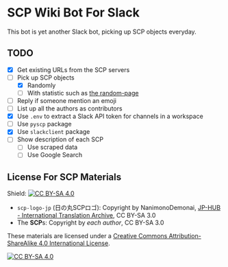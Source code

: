 # SCP Wiki Bot For Slack

This bot is yet another Slack bot, picking up SCP objects everyday.

## TODO

- [x] Get existing URLs from the SCP servers
- [ ] Pick up SCP objects
  - [x] Randomly
  - [ ] With statistic such as [the random-page](http://ja.scp-wiki.net/random:random-page)
- [ ] Reply if someone mention an emoji
- [ ] List up all the authors as contributors
- [x] Use `.env` to extract a Slack API token for channels in a workspace
- [ ] Use `pyscp` package
- [x] Use `slackclient` package
- [ ] Show description of each SCP
  - [ ] Use scraped data
  - [ ] Use Google Search

## License For SCP Materials

Shield: [![CC BY-SA 4.0][cc-by-sa-shield]][cc-by-sa]

- `scp-logo-jp` (日の丸SCPロゴ): Copyright by NanimonoDemonai, [JP-HUB - International Translation Archive](http://scp-int.wikidot.com/jp-hub), CC BY-SA 3.0
- The **SCP**s: Copyright by *each author*, CC BY-SA 3.0

These materials are licensed under a [Creative Commons Attribution-ShareAlike 4.0
International License][cc-by-sa].

[![CC BY-SA 4.0][cc-by-sa-image]][cc-by-sa]

[cc-by-sa]: http://creativecommons.org/licenses/by-sa/4.0/
[cc-by-sa-image]: https://licensebuttons.net/l/by-sa/4.0/88x31.png
[cc-by-sa-shield]: https://img.shields.io/badge/License-CC%20BY--SA%204.0-lightgrey.svg
